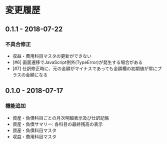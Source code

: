 # 変更履歴

## 0.1.1 - 2018-07-22
### 不具合修正
- 収益・費用科目マスタの更新ができない
- [#6] 画面遷移でJavaScript例外(TypeError)が発生する場合がある
- [#7] 仕訳修正時に、元の金額がマイナスであっても金額欄の初期値が常にプラスの金額になる

## 0.1.0 - 2018-07-17
### 機能追加
- 資産・負債科目ごとの月次明細表示及び仕訳記帳
- 資産・負債サマリー: 各科目の最終残高の表示
- 資産・負債科目マスタ
- 収益・費用科目マスタ

